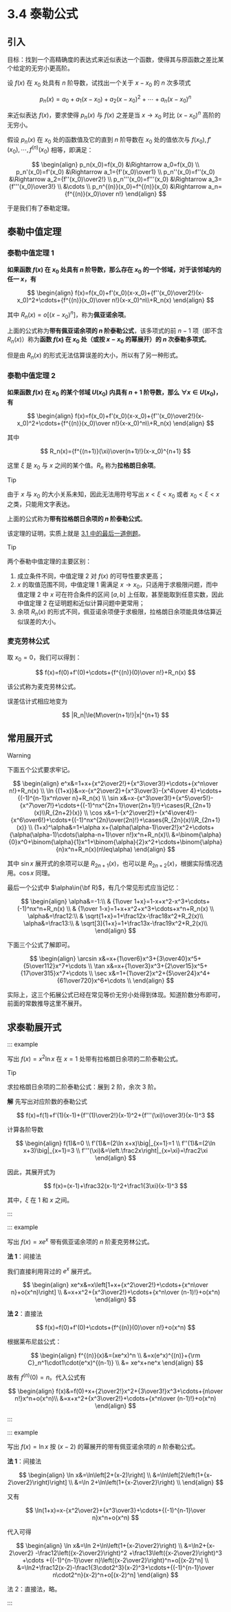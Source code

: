 # 3.4 泰勒公式

## 引入

目标：找到一个高精确度的表达式来近似表达一个函数，使得其与原函数之差比某个给定的无穷小更高阶。

设 $f(x)$ 在 $x_0$ 处具有 $n$ 阶导数，试找出一个关于 $x-x_0$ 的 $n$ 次多项式

$$
p_n(x)=a_0+a_1(x-x_0)+a_2(x-x_0)^2+\cdots+a_n(x-x_0)^n
$$

来近似表达 $f(x)$，要求使得 $p_n(x)$ 与 $f(x)$ 之差是当 $x\to x_0$ 时比 $(x-x_0)^n$ 高阶的无穷小。

假设 $p_n(x)$ 在 $x_0$ 处的函数值及它的直到 $n$ 阶导数在 $x_0$ 处的值依次与 $f(x_0),f'(x_0),\cdots,f^{(n)}(x_0)$ 相等，即满足：

$$
\begin{align}
p_n(x_0)=f(x_0) &\Rightarrow a_0=f(x_0) \\
p_n'(x_0)=f'(x_0) &\Rightarrow a_1={f'(x_0)\over1} \\
p_n''(x_0)=f''(x_0) &\Rightarrow a_2={f''(x_0)\over2!} \\
p_n'''(x_0)=f'''(x_0) &\Rightarrow a_3={f'''(x_0)\over3!} \\
&\cdots \\
p_n^{(n)}(x_0)=f^{(n)}(x_0) &\Rightarrow a_n={f^{(n)}(x_0)\over n!}
\end{align}
$$

于是我们有了泰勒定理。

## 泰勒中值定理

### 泰勒中值定理 1

**如果函数 $f(x)$ 在 $x_0$ 处具有 $n$ 阶导数，那么存在 $x_0$ 的一个邻域，对于该邻域内的任一 $x$，有**

$$
\begin{align}
f(x)=f(x_0)+f'(x_0)(x-x_0)+{f''(x_0)\over2!}(x-x_0)^2+\cdots+{f^{(n)}(x_0)\over n!}(x-x_0)^n\\+R_n(x)
\end{align}
$$

其中 $R_n(x)=o[(x-x_0)^n]$，称为**佩亚诺余项**。

上面的公式称为**带有佩亚诺余项的 $n$ 阶泰勒公式**，该多项式的前 $n-1$ 项（即不含 $R_n(x)$）称为**函数 $f(x)$ 在 $x_0$ 处（或按 $x-x_0$ 的幂展开）的 $n$ 次泰勒多项式**。

但是由 $R_n(x)$ 的形式无法估算误差的大小，所以有了另一种形式。

### 泰勒中值定理 2

**如果函数 $f(x)$ 在 $x_0$ 的某个邻域 $U(x_0)$ 内具有 $n+1$ 阶导数，那么 $\forall x\in U(x_0)$，有**

$$
\begin{align}
f(x)=f(x_0)+f'(x_0)(x-x_0)+{f''(x_0)\over2!}(x-x_0)^2+\cdots+{f^{(n)}(x_0)\over n!}(x-x_0)^n\\+R_n(x)
\end{align}
$$

其中

$$
R_n(x)={f^{(n+1)}(\xi)\over(n+1)!}(x-x_0)^{n+1}
$$

这里 $\xi$ 是 $x_0$ 与 $x$ 之间的某个值。$R_n$ 称为**拉格朗日余项**。

> [!tip]
>
> 由于 $x$ 与 $x_0$ 的大小关系未知，因此无法用符号写出 $x<\xi<x_0$ 或者 $x_0<\xi<x$ 之类，只能用文字表达。

上面的公式称为**带有拉格朗日余项的 $n$ 阶泰勒公式**。

该定理的证明，实质上就是 [3.1 中的最后一道例题](./3.1-微分中值定理#通往泰勒的一道例题)。

> [!tip]
>
> 两个泰勒中值定理的主要区别：
>
> 1. 成立条件不同，中值定理 2 对 $f(x)$ 的可导性要求更高；
> 2. $x$ 的取值范围不同，中值定理 1 需满足 $x\to x_0$，只适用于求极限问题，而中值定理 2 中 $x$ 可在符合条件的区间 $[a,b]$ 上任取，甚至能取到任意实数，因此中值定理 2 在证明题和近似计算问题中更常用；
> 3. 余项 $R_n(x)$ 的形式不同，佩亚诺余项便于求极限，拉格朗日余项能具体估算近似误差的大小。

### 麦克劳林公式

取 $x_0=0$，我们可以得到：

$$
f(x)=f(0)+f'(0)+\cdots+{f^{(n)}(0)\over n!}+R_n(x)
$$

该公式称为麦克劳林公式。

误差估计式相应地变为

$$
|R_n|\le{M\over(n+1)!}|x|^{n+1}
$$

## 常用展开式

> [!warning]
>
> 下面五个公式要求牢记。

$$
\begin{align}
e^x&=1+x+{x^2\over2!}+{x^3\over3!}+\cdots+{x^n\over n!}+R_n(x) \\
\ln {(1+x)}&=x-{x^2\over2}+{x^3\over3}-{x^4\over 4}+\cdots+{(-1)^{n-1}x^n\over n}+R_n(x) \\
\sin x&=x-{x^3\over3!}+{x^5\over5!}-{x^7\over7!}+\cdots+{(-1)^nx^{2n+1}\over(2n+1)!}+\cases{R_{2n+1}(x)\\R_{2n+2}(x)} \\
\cos x&=1-{x^2\over2!}+{x^4\over4!}-{x^6\over6!}+\cdots+{(-1)^nx^{2n}\over(2n)!}+\cases{R_{2n}(x)\\R_{2n+1}(x)} \\
(1+x)^\alpha&=1+\alpha x+{\alpha(\alpha-1)\over2!}x^2+\cdots+{\alpha(\alpha-1)\cdots(\alpha-n+1)\over n!}x^n+R_n(x)\\
&=\binom{\alpha}{0}x^0+\binom{\alpha}{1}x^1+\binom{\alpha}{2}x^2+\cdots+\binom{\alpha}{n}x^n+R_n(x)(n\leq\alpha)
\end{align}
$$

其中 $\sin x$ 展开式的余项可以是 $R_{2n+1}(x)$，也可以是 $R_{2n+2}(x)$，根据实际情况选用。$\cos x$ 同理。

最后一个公式中 $\alpha\in{\bf R}$，有几个常见形式应当记忆：

$$
\begin{align}
\alpha&=-1:\\
& {1\over 1+x}=1-x+x^2-x^3+\cdots+(-1)^nx^n+R_n(x) \\
& {1\over 1-x}=1+x+x^2+x^3+\cdots+x^n+R_n(x) \\
\alpha&=\frac12:\\
& \sqrt{1+x}=1+\frac12x-\frac18x^2+R_2(x)\\
\alpha&=\frac13:\\
& \sqrt[3]{1+x}=1+\frac13x-\frac19x^2+R_2(x)\\
\end{align}
$$

下面三个公式了解即可。

$$
\begin{align}
\arcsin x&=x+{1\over6}x^3+{3\over40}x^5+{5\over112}x^7+\cdots \\
\tan x&=x+{1\over3}x^3+{2\over15}x^5+{17\over315}x^7+\cdots \\
\sec x&=1+{1\over2}x^2+{5\over24}x^4+{61\over720}x^6+\cdots \\
\end{align}
$$

实际上，这三个拓展公式已经在常见等价无穷小处得到体现。知道阶数分布即可，前面的常数推导这里不展开。

## 求泰勒展开式

::: example

写出 $f(x)=x^2\ln x$ 在 $x=1$ 处带有拉格朗日余项的二阶泰勒公式。

> [!tip]
>
> 求拉格朗日余项的二阶泰勒公式：展到 2 阶，余次 3 阶。

**解** 先写出对应阶数的泰勒公式

$$
f(x)=f(1)+f'(1)(x-1)+{f''(1)\over2!}(x-1)^2+{f'''(\xi)\over3!}(x-1)^3
$$

计算各阶导数

$$
\begin{align}
f(1)&=0 \\
f'(1)&=(2\ln x+x)\big|_{x=1}=1 \\
f''(1)&=(2\ln x+3)\big|_{x=1}=3 \\
f'''(\xi)&=\left.\frac2x\right|_{x=\xi}=\frac2\xi
\end{align}
$$

因此，其展开式为

$$
f(x)=(x-1)+\frac32(x-1)^2+\frac1{3\xi}(x-1)^3
$$

其中，$\xi$ 在 $1$ 和 $x$ 之间。

:::

::: example

写出 $f(x)=xe^x$ 带有佩亚诺余项的 $n$ 阶麦克劳林公式。

**法 1**：间接法

我们直接利用背过的 $e^x$ 展开式。

$$
\begin{align}
xe^x&=x\left[1+x+{x^2\over2!}+\cdots+{x^n\over n}+o(x^n)\right] \\
&=x+x^2+{x^3\over2!}+\cdots+{x^n\over (n-1)!}+o(x^n)
\end{align}
$$

**法 2**：直接法

$$
f(x)=f(0)+f'(0)+\cdots+{f^{(n)}(0)\over n!}+o(x^n)
$$

根据莱布尼兹公式：

$$
\begin{align}
f^{(n)}(x)&=(xe^x)^n \\
&=x(e^x)^{(n)}+{\rm C}_n^1\cdot1\cdot(e^x)^{(n-1)} \\
&= xe^x+ne^x
\end{align}
$$

故有 $f^{(n)}(0)=n$。代入公式有

$$
\begin{align}
f(x)&=f(0)+x+{2\over2!}x^2+{3\over3!}x^3+\cdots+{n\over n!}x^n+o(x^n)\\
&=x+x^2+{x^3\over2!}+\cdots+{x^n\over (n-1)!}+o(x^n)
\end{align}
$$

:::

::: example

写出 $f(x)=\ln x$ 按 $(x-2)$ 的幂展开的带有佩亚诺余项的 $n$ 阶泰勒公式。

**法 1**：间接法

$$
\begin{align}
\ln x&=\ln\left[2+(x-2)\right] \\
&=\ln\left[2\left(1+{x-2\over2}\right)\right] \\
&=\ln 2+\ln\left(1+{x-2\over2}\right) \\
\end{align}
$$

又有

$$
\ln(1+x)=x-{x^2\over2}+{x^3\over3}+\cdots+{(-1)^{n-1}\over n}x^n+o(x^n)
$$

代入可得

$$
\begin{align}
\ln x&=\ln 2+\ln\left(1+{x-2\over2}\right) \\
&=\ln2+{x-2\over2}
  -\frac12\left({x-2\over2}\right)^2
  +\frac13\left({x-2\over2}\right)^3
  +\cdots
  +{(-1)^{n-1}\over n}\left({x-2\over2}\right)^n+o[(x-2)^n] \\
&=\ln2+\frac12(x-2)-\frac1{3\cdot2^3}(x-2)^3+\cdots+{(-1)^{n-1}\over n\cdot2^n}(x-2)^n+o[(x-2)^n]
\end{align}
$$

法 2：直接法，略。

:::
